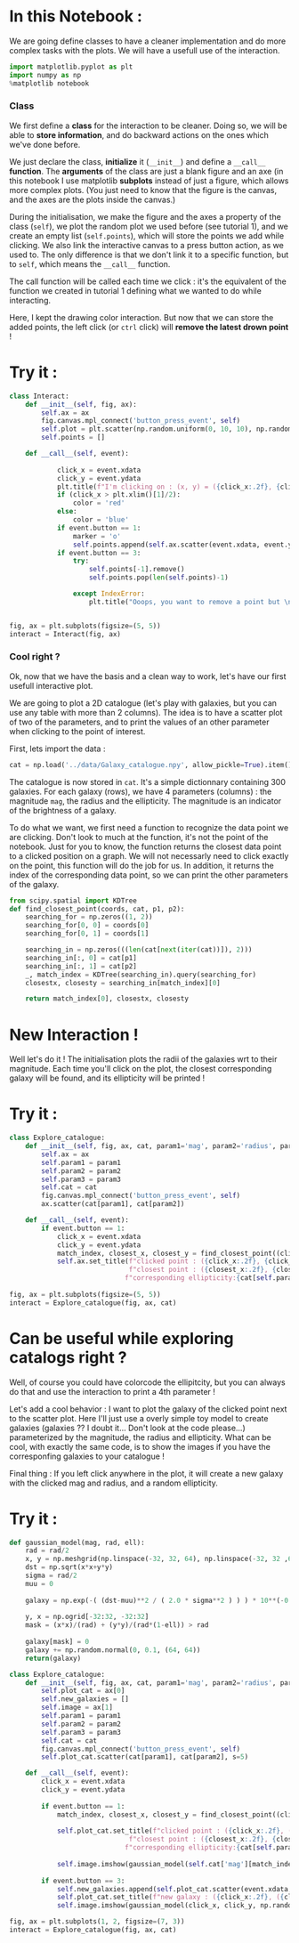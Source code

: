 # In this Notebook  : 
We are going define classes to have a cleaner implementation and do more complex tasks with the plots.
We will have a usefull use of the interaction.


```python
import matplotlib.pyplot as plt
import numpy as np
%matplotlib notebook
```

###  Class
We first define a **class** for the interaction to be cleaner. Doing so, we will be able to **store information**, and do backward actions on the ones which we've done before.

We just declare the class, **initialize** it (`__init__`) and define a `__call__` **function**. The **arguments** of the class are just a blank figure and an axe (in this notebook I use matplotlib **subplots** instead of just a figure, which allows more complex plots. (You just need to know that the figure is the canvas, and the axes are the plots inside the canvas.)

During the initialisation, we make the figure and the axes a property of the class (`self`), we plot the random plot we used before (see tutorial 1), and we create an empty list (`self.points`), which will store the points we add while clicking. We also link the interactive canvas to a press button action, as we used to. The only difference is that we don't link it to a specific function, but to `self`, which means the `__call__` function.

The call function will be called each time we click : it's the equivalent of the function we created in tutorial 1 defining what we wanted to do while interacting. 

Here, I kept the drawing color interaction. But now that we can store the added points, the left click (or `ctrl` click) will **remove the latest drown point** !

# Try it :


```python
class Interact:
    def __init__(self, fig, ax):
        self.ax = ax
        fig.canvas.mpl_connect('button_press_event', self)
        self.plot = plt.scatter(np.random.uniform(0, 10, 10), np.random.uniform(0, 10, 10))
        self.points = []

    def __call__(self, event):
        
            click_x = event.xdata
            click_y = event.ydata
            plt.title(f"I'm clicking on : (x, y) = ({click_x:.2f}, {click_y:.2f})")
            if (click_x > plt.xlim()[1]/2):
                color = 'red'
            else:
                color = 'blue'
            if event.button == 1:
                marker = 'o'
                self.points.append(self.ax.scatter(event.xdata, event.ydata, marker=marker, c=color))
            if event.button == 3:
                try:
                    self.points[-1].remove()
                    self.points.pop(len(self.points)-1)

                except IndexError:
                    plt.title("Ooops, you want to remove a point but \n there is no more !")


fig, ax = plt.subplots(figsize=(5, 5))
interact = Interact(fig, ax)

```

### Cool right ?

Ok, now that we have the basis and a clean way to work, let's have our first usefull interactive plot.

We are going to plot a 2D catalogue (let's play with galaxies, but you can use any table with more than 2 columns). The idea is to have a scatter plot of two of the parameters, and to print the values of an other parameter when clicking to the point of interest.

First, lets import the data : 


```python
cat = np.load('../data/Galaxy_catalogue.npy', allow_pickle=True).item()
```

The catalogue is now stored in `cat`. It's a simple dictionnary containing 300 galaxies. For each galaxy (rows), we have 4 parameters (columns) : the magnitude `mag`, the radius and the ellipticity. The magnitude is an indicator of the brightness of a galaxy.

To do what we want, we first need a function to recognize the data point we are clicking. Don't look to much at the function, it's not the point of the notebook. 
Just for you to know, the function returns the closest data point to a clicked position on a graph. We will not necessarly need to click exactly on the point, this function will do the job for us. In addition, it returns the index of the corresponding data point, so we can print the other parameters of the galaxy.


```python
from scipy.spatial import KDTree
def find_closest_point(coords, cat, p1, p2):
    searching_for = np.zeros((1, 2))
    searching_for[0, 0] = coords[0]
    searching_for[0, 1] = coords[1]

    searching_in = np.zeros(((len(cat[next(iter(cat))]), 2)))
    searching_in[:, 0] = cat[p1]
    searching_in[:, 1] = cat[p2]
    _, match_index = KDTree(searching_in).query(searching_for)
    closestx, closesty = searching_in[match_index][0]

    return match_index[0], closestx, closesty
```

# New Interaction !
Well let's do it ! The initialisation plots the radii of the galaxies wrt to their magnitude. Each time you'll click on the plot, the closest corresponding galaxy will be found, and its ellipticity will be printed !

# Try it :


```python
class Explore_catalogue:
    def __init__(self, fig, ax, cat, param1='mag', param2='radius', param3='ellipticity'):
        self.ax = ax
        self.param1 = param1
        self.param2 = param2
        self.param3 = param3
        self.cat = cat
        fig.canvas.mpl_connect('button_press_event', self)
        ax.scatter(cat[param1], cat[param2])

    def __call__(self, event):
        if event.button == 1:
            click_x = event.xdata
            click_y = event.ydata
            match_index, closest_x, closest_y = find_closest_point((click_x, click_y), self.cat, self.param1, self.param2)
            self.ax.set_title(f"clicked point : ({click_x:.2f}, {click_y:.2f}) \n "+
                              f"closest point : ({closest_x:.2f}, {closest_y:.2f}) \n"+
                             f"corresponding ellipticity:{cat[self.param3][match_index]:.2f}")
            
fig, ax = plt.subplots(figsize=(5, 5))
interact = Explore_catalogue(fig, ax, cat)

```

# Can be useful while exploring catalogs right ?
Well, of course you could have colorcode the ellipitcity, but you can always do that and use the interaction to print a 4th parameter !

Let's add a cool behavior : I want to plot the galaxy of the clicked point next to the scatter plot. Here I'll just use a overly simple toy model to create galaxies (galaxies ?? I doubt it... Don't look at the code please...) parameterized by the magnitude, the radius and ellipticity. What can be cool, with exactly the same code, is to show the images if you have the corresponfing galaxies to your catalogue !

Final thing : If you left click anywhere in the plot, it will create a new galaxy with the clicked mag and radius, and a random ellipticity.

# Try it :


```python
def gaussian_model(mag, rad, ell):
    rad = rad/2
    x, y = np.meshgrid(np.linspace(-32, 32, 64), np.linspace(-32, 32 ,64)) 
    dst = np.sqrt(x*x+y*y) 
    sigma = rad/2
    muu = 0
    
    galaxy = np.exp(-( (dst-muu)**2 / ( 2.0 * sigma**2 ) ) ) * 10**(-0.4*(mag-23.5))
    
    y, x = np.ogrid[-32:32, -32:32]
    mask = (x*x)/(rad) + (y*y)/(rad*(1-ell)) > rad
    
    galaxy[mask] = 0
    galaxy += np.random.normal(0, 0.1, (64, 64))
    return(galaxy)
```


```python
class Explore_catalogue:
    def __init__(self, fig, ax, cat, param1='mag', param2='radius', param3='ellipticity'):
        self.plot_cat = ax[0]
        self.new_galaxies = []
        self.image = ax[1]
        self.param1 = param1
        self.param2 = param2
        self.param3 = param3
        self.cat = cat
        fig.canvas.mpl_connect('button_press_event', self)
        self.plot_cat.scatter(cat[param1], cat[param2], s=5)

    def __call__(self, event):
        click_x = event.xdata
        click_y = event.ydata
        
        if event.button == 1:
            match_index, closest_x, closest_y = find_closest_point((click_x, click_y), self.cat, self.param1, self.param2)
            
            self.plot_cat.set_title(f"clicked point : ({click_x:.2f}, ({click_y:.2f}) \n "+
                              f"closest point : ({closest_x:.2f}, {closest_y:.2f}) \n"+
                             f"corresponding ellipticity:{cat[self.param3][match_index]:.2f}")
            
            self.image.imshow(gaussian_model(self.cat['mag'][match_index], self.cat['radius'][match_index], self.cat['ellipticity'][match_index]))
        
        if event.button == 3:
            self.new_galaxies.append(self.plot_cat.scatter(event.xdata, event.ydata, marker='*', c='red'))
            self.plot_cat.set_title(f"new galaxy : ({click_x:.2f}, ({click_y:.2f}) \n")
            self.image.imshow(gaussian_model(click_x, click_y, np.random.uniform(0,1)))

fig, ax = plt.subplots(1, 2, figsize=(7, 3))
interact = Explore_catalogue(fig, ax, cat)

```
